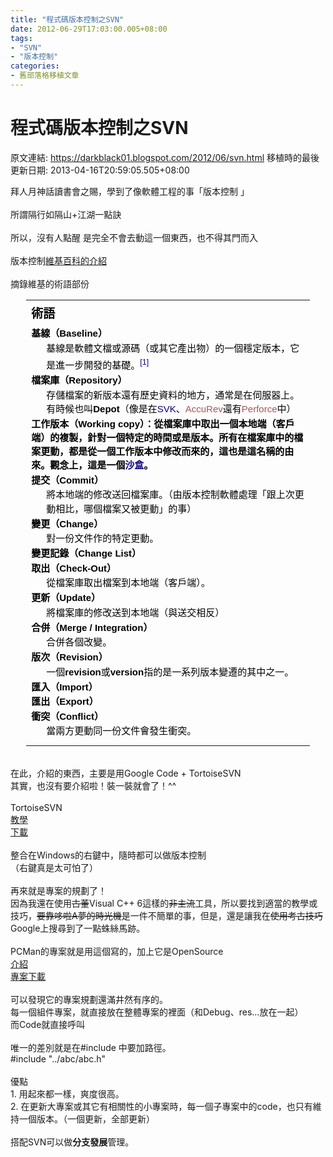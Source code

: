 ```yaml
---
title: "程式碼版本控制之SVN"
date: 2012-06-29T17:03:00.005+08:00
tags: 
- "SVN"
- "版本控制"
categories:
- 舊部落格移植文章
---
```


# 程式碼版本控制之SVN

原文連結: https://darkblack01.blogspot.com/2012/06/svn.html
移植時的最後更新日期: 2013-04-16T20:59:05.505+08:00

拜人月神話讀書會之賜，學到了像軟體工程的事「版本控制&nbsp;」<br /><br />所謂隔行如隔山+江湖一點訣<br /><br />所以，沒有人點醒 是完全不會去動這一個東西，也不得其門而入<br /><br />版本控制<a href="http://zh.wikipedia.org/wiki/%E7%89%88%E6%9C%AC%E6%8E%A7%E5%88%B6" target="_blank">維基百科的介紹</a><br /><br />摘錄維基的術語部份 <br /><div align="center"><table style="board: 1px; color: black; text-align: left; width: 90%;">  <tbody><tr><td><h3 style="background-image: none; border-bottom-style: none; font-family: sans-serif; font-size: 19px; line-height: 22px; margin: 0px 0px 0.3em; overflow: hidden; padding-bottom: 0.17em; padding-top: 0.5em; text-align: -webkit-auto;">         <span class="mw-headline" id=".E6.9C.AF.E8.AF.AD">術語</span></h3><dl style="font-family: sans-serif; font-size: 15px; line-height: 22px; margin-bottom: 0.5em; margin-top: 0.2em; text-align: -webkit-auto;"><dt style="font-weight: bold; margin-bottom: 0.1em;">基線（Baseline）</dt><dd style="line-height: 1.5em; margin-bottom: 0.1em; margin-left: 1.6em; margin-right: 0px;">基線是軟體文檔或源碼（或其它產出物）的一個穩定版本，它是進一步開發的基礎。<sup class="reference" id="cite_ref-0"><a href="http://zh.wikipedia.org/wiki/%E7%89%88%E6%9C%AC%E6%8E%A7%E5%88%B6#cite_note-0" style="background-image: none; background-position: initial initial; background-repeat: initial initial; color: #0b0080; text-decoration: none; white-space: nowrap;">[1]</a></sup></dd><dt style="font-weight: bold; margin-bottom: 0.1em;">檔案庫（Repository）</dt><dd style="line-height: 1.5em; margin-bottom: 0.1em; margin-left: 1.6em; margin-right: 0px;">存儲檔案的新版本還有歷史資料的地方，通常是在伺服器上。有時候也叫<b>Depot</b>（像是在<a href="http://zh.wikipedia.org/wiki/SVK" style="background-image: none; background-position: initial initial; background-repeat: initial initial; color: #0b0080; text-decoration: none;" title="SVK">SVK</a>、<a class="new" href="http://zh.wikipedia.org/w/index.php?title=AccuRev&amp;action=edit&amp;redlink=1" style="background-image: none; background-position: initial initial; background-repeat: initial initial; color: #a55858; text-decoration: none;" title="AccuRev（頁面不存在）">AccuRev</a>還有<a class="new" href="http://zh.wikipedia.org/w/index.php?title=Perforce&amp;action=edit&amp;redlink=1" style="background-image: none; background-position: initial initial; background-repeat: initial initial; color: #a55858; text-decoration: none;" title="Perforce（頁面不存在）">Perforce</a>中）</dd><dt style="font-weight: bold; margin-bottom: 0.1em;">工作版本（Working copy）：從檔案庫中取出一個本地端（客戶端）的複製，針對一個特定的時間或是版本。所有在檔案庫中的檔案更動，都是從一個工作版本中修改而來的，這也是這名稱的由來。觀念上，這是一個<a href="http://zh.wikipedia.org/wiki/%E6%B2%99%E7%9B%92" style="background-image: none; background-position: initial initial; background-repeat: initial initial; color: #0b0080; text-decoration: none;" title="沙盒">沙盒</a>。</dt><dt style="font-weight: bold; margin-bottom: 0.1em;">提交（Commit）</dt><dd style="line-height: 1.5em; margin-bottom: 0.1em; margin-left: 1.6em; margin-right: 0px;">將本地端的修改送回檔案庫。（由版本控制軟體處理「跟上次更動相比，哪個檔案又被更動」的事）</dd><dt style="font-weight: bold; margin-bottom: 0.1em;">變更（Change）</dt><dd style="line-height: 1.5em; margin-bottom: 0.1em; margin-left: 1.6em; margin-right: 0px;">對一份文件作的特定更動。</dd><dt style="font-weight: bold; margin-bottom: 0.1em;">變更記錄（Change List）</dt><dt style="font-weight: bold; margin-bottom: 0.1em;">取出（Check-Out）</dt><dd style="line-height: 1.5em; margin-bottom: 0.1em; margin-left: 1.6em; margin-right: 0px;">從檔案庫取出檔案到本地端（客戶端）。</dd><dt style="font-weight: bold; margin-bottom: 0.1em;">更新（Update）</dt><dd style="line-height: 1.5em; margin-bottom: 0.1em; margin-left: 1.6em; margin-right: 0px;">將檔案庫的修改送到本地端（與送交相反）</dd><dt style="font-weight: bold; margin-bottom: 0.1em;">合併（Merge / Integration）</dt><dd style="line-height: 1.5em; margin-bottom: 0.1em; margin-left: 1.6em; margin-right: 0px;">合併各個改變。</dd><dt style="font-weight: bold; margin-bottom: 0.1em;">版次（Revision）</dt><dd style="line-height: 1.5em; margin-bottom: 0.1em; margin-left: 1.6em; margin-right: 0px;">一個<b>revision</b>或<b>version</b>指的是一系列版本變遷的其中之一。</dd><dt style="font-weight: bold; margin-bottom: 0.1em;">匯入（Import）</dt><dt style="font-weight: bold; margin-bottom: 0.1em;">匯出（Export）</dt><dt style="font-weight: bold; margin-bottom: 0.1em;">衝突（Conflict）</dt><dd style="line-height: 1.5em; margin-bottom: 0.1em; margin-left: 1.6em; margin-right: 0px;">當兩方更動同一份文件會發生衝突。</dd></dl></td></tr></tbody></table></div><br />在此，介紹的東西，主要是用Google Code +&nbsp;TortoiseSVN<br />其實，也沒有要介紹啦！裝一裝就會了！^^<br /><br />TortoiseSVN<br /><a href="http://www.cc.ntu.edu.tw/chinese/epaper/0020/20120320_2002.html" target="_blank">教學</a><br /><a href="https://code.google.com/p/lazy-food-guide/downloads/list" target="_blank">下載</a><br /><br />整合在Windows的右鍵中，隨時都可以做版本控制<br />（右鍵真是太可怕了）<br /><br />再來就是專案的規劃了！<br />因為我還在使用<strike>古董</strike>Visual C++ 6這樣的<strike>非主流</strike>工具，所以要找到適當的教學或技巧，<strike>要靠哆啦A夢的時光機</strike>是一件不簡單的事，但是，還是讓我在<strike>使用考古技巧</strike>Google上搜尋到了一點蛛絲馬跡。<br /><br />PCMan的專案就是用這個寫的，加上它是OpenSource<br /><a href="http://pcman.openfoundry.org/" target="_blank">介紹</a><br /><a href="http://www.openfoundry.org/of/projects/744/" target="_blank">專案下載</a><br /><br />可以發現它的專案規劃還滿井然有序的。<br />每一個組件專案，就直接放在整體專案的裡面（和Debug、res...放在一起）<br />而Code就直接呼叫<br /><br />唯一的差別就是在#include 中要加路徑。<br />#include "../abc/abc.h" <br /><br />優點 <br />1. 用起來都一樣，爽度很高。<br />2. 在更新大專案或其它有相關性的小專案時，每一個子專案中的code，也只有維持一個版本。（一個更新，全部更新）<br /><br />搭配SVN可以做<b>分支發展</b>管理。<br /><br />
